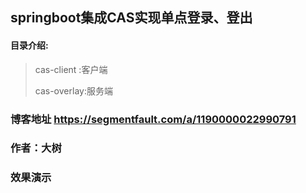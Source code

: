 
## springboot集成CAS实现单点登录、登出



#### 目录介绍:

>cas-client :客户端
>
>cas-overlay:服务端


### 博客地址 https://segmentfault.com/a/1190000022990791
### 作者：大树

### 效果演示

